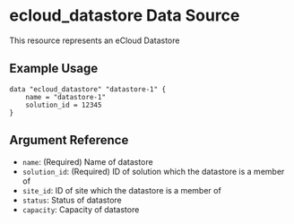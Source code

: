 # ecloud_datastore Data Source

This resource represents an eCloud Datastore

## Example Usage

```hcl
data "ecloud_datastore" "datastore-1" {
    name = "datastore-1"
    solution_id = 12345
}
```

## Argument Reference

* `name`: (Required) Name of datastore
* `solution_id`: (Required) ID of solution which the datastore is a member of
* `site_id`: ID of site which the datastore is a member of
* `status`: Status of datastore
* `capacity`: Capacity of datastore